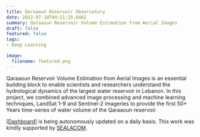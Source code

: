 ```yaml
---
title: Qaraaoun Reservoir Observatory
date: 2022-07-10T04:21:25.646Z
summary: Qaraaoun Reservoir Volume Estimation from Aerial Images
draft: false
featured: false
tags:
- Deep Learning

image:
  filename: featured.png
---
```

Qaraaoun Reservoir Volume Estimation from Aerial Images is an essential building block to enable scientists and researchers understand the hydrological dynamics of the largest water reservoir in Lebanon. In this project, we combined advanced image processing and machine learning techniques, LandSat 1-9 and Sentinel-2 imageries to provide the first 50+ Years time-series of water volume of the Qaraaoun reservoir.

<a href="http://geoai.cnrs.edu.lb/qaraaoun" target="_blank">[Dashboard]</a> is being autonomously updated on a daily basis. This work was kindly supported by [SEALACOM](http://www.cnrs.edu.lb/english/call-of-interest/calls-for-proposals-by-cnrs/sealacom-call-for-researchers).


